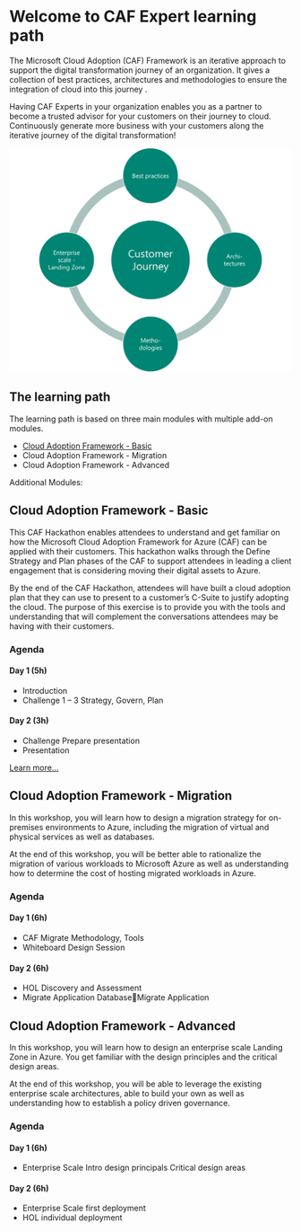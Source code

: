 # Welcome to CAF Expert learning path

The Microsoft Cloud Adoption (CAF) Framework is an iterative approach to support the digital transformation journey of an organization. It gives a collection of best practices, architectures and methodologies to ensure the integration of cloud into this journey .

Having CAF Experts in your organization enables you as a partner to become a trusted advisor for your customers on their journey to cloud. Continuously generate more business with your customers along the iterative journey of the digital transformation!

![CAF Expert](/images/caf-expert.png)

## The learning path

The learning path is based on three main modules with multiple add-on modules.

- [Cloud Adoption Framework - Basic](./caf-expert-basic.md)
- Cloud Adoption Framework - Migration
- Cloud Adoption Framework - Advanced

Additional Modules:


## Cloud Adoption Framework - Basic

This CAF Hackathon enables attendees to understand and get familiar on how the Microsoft Cloud Adoption Framework for Azure (CAF) can be applied with their customers. This hackathon walks through the Define Strategy and Plan phases of the CAF to support attendees in leading a client engagement that is considering moving their digital assets to Azure.

By the end of the CAF Hackathon, attendees will have built a cloud adoption plan that they can use to present to a customer’s C-Suite to justify adopting the cloud. The purpose of this exercise is to provide you with the tools and understanding that will complement the conversations attendees may be having with their customers.

### Agenda

#### Day 1 (5h)

- Introduction
- Challenge 1 – 3
  Strategy, Govern, Plan

#### Day 2 (3h)

- Challenge Prepare presentation
- Presentation

[Learn more...](./caf-expert-basic.md)

## Cloud Adoption Framework - Migration

In this workshop, you will learn how to design a migration strategy for on-premises environments to Azure, including the migration of virtual and physical services as well as databases.

At the end of this workshop, you will be better able to rationalize the migration of various workloads to Microsoft Azure as well as understanding how to determine the cost of hosting migrated workloads in Azure.

### Agenda

#### Day 1 (6h)

- CAF Migrate
  Methodology, Tools
- Whiteboard Design Session

#### Day 2 (6h)

- HOL
Discovery and Assessment
- Migrate Application DatabaseMigrate Application

## Cloud Adoption Framework - Advanced

In this workshop, you will learn how to design an enterprise scale Landing Zone in Azure. You get familiar with the design principles and the critical design areas.

At the end of this workshop, you will be able to leverage the existing enterprise scale architectures, able to build your own as well as understanding how to establish a policy driven governance. 

### Agenda

#### Day 1 (6h)

- Enterprise Scale Intro
  design principals
  Critical design areas

#### Day 2 (6h)

- Enterprise Scale
  first deployment
- HOL
  individual deployment
